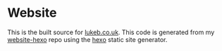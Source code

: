 Website
====
This is the built source for [lukeb.co.uk](https://lukeb.co.uk). This code is generated from my [website-hexo](https://github.com/lukeb-uk/website-hexo) repo using the [hexo](https://hexo.io/) static site generator.

